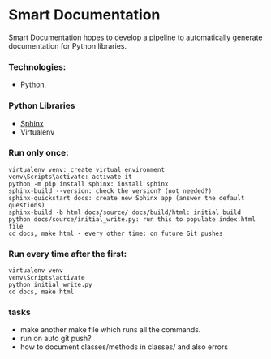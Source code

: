 # Smart Documentation

Smart Documentation hopes to develop a pipeline to automatically generate documentation for Python libraries.

### Technologies:

- Python.

### Python Libraries

- [Sphinx]()
- Virtualenv

### Run only once:

```
virtualenv venv: create virtual environment
venv\Scripts\activate: activate it
python -m pip install sphinx: install sphinx
sphinx-build --version: check the version? (not needed?)
sphinx-quickstart docs: create new Sphinx app (answer the default questions)
sphinx-build -b html docs/source/ docs/build/html: initial build
python docs/source/initial_write.py: run this to populate index.html file
cd docs, make html - every other time: on future Git pushes
```

### Run every time after the first:

```
virtualenv venv
venv\Scripts\activate
python initial_write.py
cd docs, make html
```

### tasks

- make another make file which runs all the commands.
- run on auto git push?
- how to document classes/methods in classes/ and also errors
